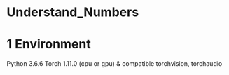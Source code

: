 # Understand_Numbers

# 1 Environment
Python 3.6.6
Torch 1.11.0 (cpu or gpu) & compatible torchvision, torchaudio
